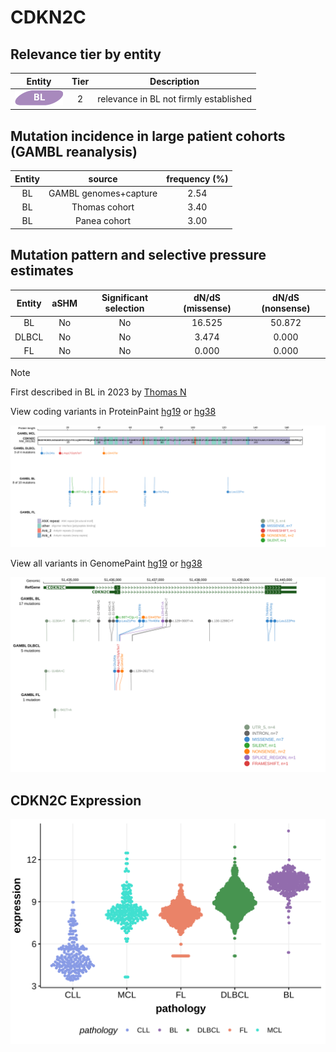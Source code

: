# CDKN2C

## Relevance tier by entity

|Entity|Tier|Description                           |
|:------:|:----:|--------------------------------------|
|![BL](images/icons/BL_tier2.png)    |2   |relevance in BL not firmly established|

## Mutation incidence in large patient cohorts (GAMBL reanalysis)

|Entity|source               |frequency (%)|
|:------:|:---------------------:|:-------------:|
|BL    |GAMBL genomes+capture|2.54         |
|BL    |Thomas cohort        |3.40         |
|BL    |Panea cohort         |3.00         |

## Mutation pattern and selective pressure estimates

|Entity|aSHM|Significant selection|dN/dS (missense)|dN/dS (nonsense)|
|:------:|:----:|:---------------------:|:----------------:|:----------------:|
|BL    |No  |No                   |16.525          |50.872          |
|DLBCL |No  |No                   | 3.474          | 0.000          |
|FL    |No  |No                   | 0.000          | 0.000          |


> [!NOTE]
> First described in BL in 2023 by [Thomas N](https://pubmed.ncbi.nlm.nih.gov/36201743)


View coding variants in ProteinPaint [hg19](https://morinlab.github.io/LLMPP/GAMBL/CDKN2C_protein.html)  or [hg38](https://morinlab.github.io/LLMPP/GAMBL/CDKN2C_protein_hg38.html)

![image](images/proteinpaint/CDKN2C_NM_001262.svg)

View all variants in GenomePaint [hg19](https://morinlab.github.io/LLMPP/GAMBL/CDKN2C.html)  or [hg38](https://morinlab.github.io/LLMPP/GAMBL/CDKN2C_hg38.html)

![image](images/proteinpaint/CDKN2C.svg)
## CDKN2C Expression
![image](images/gene_expression/CDKN2C_by_pathology.svg)
<!-- ORIGIN: thomasGeneticSubgroupsInform2023 -->
<!-- BL: thomasGeneticSubgroupsInform2023 -->
